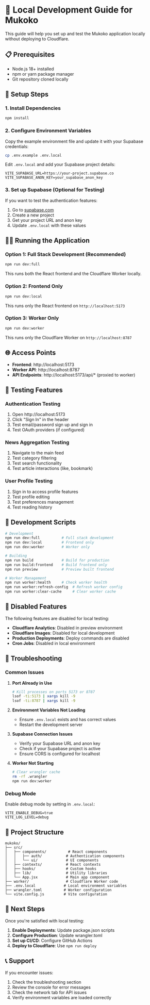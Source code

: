 # 🚀 Local Development Guide for Mukoko

This guide will help you set up and test the Mukoko application locally without deploying to Cloudflare.

## 📋 Prerequisites

- Node.js 18+ installed
- npm or yarn package manager
- Git repository cloned locally

## 🔧 Setup Steps

### 1. Install Dependencies
```bash
npm install
```

### 2. Configure Environment Variables

Copy the example environment file and update it with your Supabase credentials:

```bash
cp .env.example .env.local
```

Edit `.env.local` and add your Supabase project details:
```env
VITE_SUPABASE_URL=https://your-project.supabase.co
VITE_SUPABASE_ANON_KEY=your_supabase_anon_key
```

### 3. Set up Supabase (Optional for Testing)

If you want to test the authentication features:

1. Go to [supabase.com](https://supabase.com)
2. Create a new project
3. Get your project URL and anon key
4. Update `.env.local` with these values

## 🏃‍♂️ Running the Application

### Option 1: Full Stack Development (Recommended)
```bash
npm run dev:full
```
This runs both the React frontend and the Cloudflare Worker locally.

### Option 2: Frontend Only
```bash
npm run dev:local
```
This runs only the React frontend on `http://localhost:5173`

### Option 3: Worker Only
```bash
npm run dev:worker
```
This runs only the Cloudflare Worker on `http://localhost:8787`

## 🌐 Access Points

- **Frontend**: http://localhost:5173
- **Worker API**: http://localhost:8787
- **API Endpoints**: http://localhost:5173/api/* (proxied to worker)

## 🧪 Testing Features

### Authentication Testing
1. Open http://localhost:5173
2. Click "Sign In" in the header
3. Test email/password sign up and sign in
4. Test OAuth providers (if configured)

### News Aggregation Testing
1. Navigate to the main feed
2. Test category filtering
3. Test search functionality
4. Test article interactions (like, bookmark)

### User Profile Testing
1. Sign in to access profile features
2. Test profile editing
3. Test preferences management
4. Test reading history

## 🔧 Development Scripts

```bash
# Development
npm run dev:full          # Full stack development
npm run dev:local         # Frontend only
npm run dev:worker        # Worker only

# Building
npm run build             # Build for production
npm run build:frontend    # Build frontend only
npm run preview           # Preview built frontend

# Worker Management
npm run worker:health     # Check worker health
npm run worker:refresh-config  # Refresh worker config
npm run worker:clear-cache     # Clear worker cache
```

## 🚫 Disabled Features

The following features are disabled for local testing:

- **Cloudflare Analytics**: Disabled in preview environment
- **Cloudflare Images**: Disabled for local development
- **Production Deployments**: Deploy commands are disabled
- **Cron Jobs**: Disabled in local environment

## 🐛 Troubleshooting

### Common Issues

1. **Port Already in Use**
   ```bash
   # Kill processes on ports 5173 or 8787
   lsof -ti:5173 | xargs kill -9
   lsof -ti:8787 | xargs kill -9
   ```

2. **Environment Variables Not Loading**
   - Ensure `.env.local` exists and has correct values
   - Restart the development server

3. **Supabase Connection Issues**
   - Verify your Supabase URL and anon key
   - Check if your Supabase project is active
   - Ensure CORS is configured for localhost

4. **Worker Not Starting**
   ```bash
   # Clear wrangler cache
   rm -rf .wrangler
   npm run dev:worker
   ```

### Debug Mode

Enable debug mode by setting in `.env.local`:
```env
VITE_ENABLE_DEBUG=true
VITE_LOG_LEVEL=debug
```

## 📁 Project Structure

```
mukoko/
├── src/
│   ├── components/          # React components
│   │   ├── auth/           # Authentication components
│   │   └── ui/             # UI components
│   ├── contexts/           # React contexts
│   ├── hooks/              # Custom hooks
│   ├── lib/                # Utility libraries
│   └── App.jsx             # Main app component
├── worker/                 # Cloudflare Worker code
├── .env.local             # Local environment variables
├── wrangler.toml          # Worker configuration
└── vite.config.js         # Vite configuration
```

## 🔄 Next Steps

Once you're satisfied with local testing:

1. **Enable Deployments**: Update package.json scripts
2. **Configure Production**: Update wrangler.toml
3. **Set up CI/CD**: Configure GitHub Actions
4. **Deploy to Cloudflare**: Use `npm run deploy`

## 📞 Support

If you encounter issues:
1. Check the troubleshooting section
2. Review the console for error messages
3. Check the network tab for API issues
4. Verify environment variables are loaded correctly